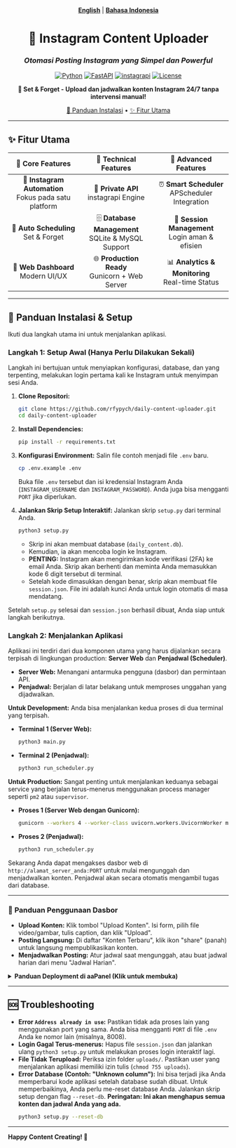 <div align="center">

[**English**](./README.md) | [**Bahasa Indonesia**](#)

# 🚀 Instagram Content Uploader

### *Otomasi Posting Instagram yang Simpel dan Powerful*

[![Python](https://img.shields.io/badge/Python-3.9+-blue.svg)](https://python.org)
[![FastAPI](https://img.shields.io/badge/FastAPI-0.116+-green.svg)](https://fastapi.tiangolo.com)
[![instagrapi](https://img.shields.io/badge/instagrapi-2.2.1-purple.svg)](https://github.com/subzeroid/instagrapi)
[![License](https://img.shields.io/badge/License-MIT-yellow.svg)](LICENSE)

**🎯 Set & Forget - Upload dan jadwalkan konten Instagram 24/7 tanpa intervensi manual!**

[🚀 Panduan Instalasi](#-panduan-instalasi--setup) • [✨ Fitur Utama](#-fitur-utama)

---

</div>

## ✨ **Fitur Utama**

<div align="center">

| 🎯 **Core Features** | 🔧 **Technical Features** | 🚀 **Advanced Features** |
|:---:|:---:|:---:|
| 📱 **Instagram Automation**<br/>Fokus pada satu platform | 🤖 **Private API**<br/>instagrapi Engine | ⏰ **Smart Scheduler**<br/>APScheduler Integration |
| 📅 **Auto Scheduling**<br/>Set & Forget | 🗄️ **Database Management**<br/>SQLite & MySQL Support | 🔐 **Session Management**<br/>Login aman & efisien |
| 🎨 **Web Dashboard**<br/>Modern UI/UX | 🌐 **Production Ready**<br/>Gunicorn + Web Server | 📊 **Analytics & Monitoring**<br/>Real-time Status |

</div>

---

## 🚀 **Panduan Instalasi & Setup**

Ikuti dua langkah utama ini untuk menjalankan aplikasi.

### **Langkah 1: Setup Awal (Hanya Perlu Dilakukan Sekali)**

Langkah ini bertujuan untuk menyiapkan konfigurasi, database, dan yang terpenting, melakukan login pertama kali ke Instagram untuk menyimpan sesi Anda.

1.  **Clone Repositori:**
    ```bash
    git clone https://github.com/rfypych/daily-content-uploader.git
    cd daily-content-uploader
    ```

2.  **Install Dependencies:**
    ```bash
    pip install -r requirements.txt
    ```

3.  **Konfigurasi Environment:** Salin file contoh menjadi file `.env` baru.
    ```bash
    cp .env.example .env
    ```
    Buka file `.env` tersebut dan isi kredensial Instagram Anda (`INSTAGRAM_USERNAME` dan `INSTAGRAM_PASSWORD`). Anda juga bisa mengganti `PORT` jika diperlukan.

4.  **Jalankan Skrip Setup Interaktif:** Jalankan skrip `setup.py` dari terminal Anda.
    ```bash
    python3 setup.py
    ```
    - Skrip ini akan membuat database (`daily_content.db`).
    - Kemudian, ia akan mencoba login ke Instagram.
    - **PENTING:** Instagram akan mengirimkan kode verifikasi (2FA) ke email Anda. Skrip akan berhenti dan meminta Anda memasukkan kode 6 digit tersebut di terminal.
    - Setelah kode dimasukkan dengan benar, skrip akan membuat file `session.json`. File ini adalah kunci Anda untuk login otomatis di masa mendatang.

Setelah `setup.py` selesai dan `session.json` berhasil dibuat, Anda siap untuk langkah berikutnya.

### **Langkah 2: Menjalankan Aplikasi**

Aplikasi ini terdiri dari dua komponen utama yang harus dijalankan secara terpisah di lingkungan production: **Server Web** dan **Penjadwal (Scheduler)**.

-   **Server Web:** Menangani antarmuka pengguna (dasbor) dan permintaan API.
-   **Penjadwal:** Berjalan di latar belakang untuk memproses unggahan yang dijadwalkan.

**Untuk Development:**
Anda bisa menjalankan kedua proses di dua terminal yang terpisah.
-   **Terminal 1 (Server Web):**
    ```bash
    python3 main.py
    ```
-   **Terminal 2 (Penjadwal):**
    ```bash
    python3 run_scheduler.py
    ```

**Untuk Production:**
Sangat penting untuk menjalankan keduanya sebagai service yang berjalan terus-menerus menggunakan process manager seperti `pm2` atau `supervisor`.
-   **Proses 1 (Server Web dengan Gunicorn):**
    ```bash
    gunicorn --workers 4 --worker-class uvicorn.workers.UvicornWorker main:app --bind 0.0.0.0:2009
    ```
-   **Proses 2 (Penjadwal):**
    ```bash
    python3 run_scheduler.py
    ```
Sekarang Anda dapat mengakses dasbor web di `http://alamat_server_anda:PORT` untuk mulai mengunggah dan menjadwalkan konten. Penjadwal akan secara otomatis mengambil tugas dari database.

---

### 📖 **Panduan Penggunaan Dasbor**

-   **Upload Konten:** Klik tombol "Upload Konten". Isi form, pilih file video/gambar, tulis caption, dan klik "Upload".
-   **Posting Langsung:** Di daftar "Konten Terbaru", klik ikon "share" (panah) untuk langsung mempublikasikan konten.
-   **Menjadwalkan Posting:** Atur jadwal saat mengunggah, atau buat jadwal harian dari menu "Jadwal Harian".

<details>
<summary><b>Panduan Deployment di aaPanel (Klik untuk membuka)</b></summary>

Berikut adalah panduan langkah demi langkah untuk mendeploy aplikasi ini di server Anda menggunakan aaPanel.

**1. Persiapan di aaPanel:**
   - Buka aaPanel Anda.
   - Pergi ke menu **Website** -> **Add site**.
   - Buat website baru untuk domain atau subdomain Anda.

**2. Upload Kode:**
   - Pergi ke menu **Files**.
   - Navigasi ke direktori root website yang baru saja Anda buat (misalnya, `/www/wwwroot/domain.com`).
   - Hapus file default seperti `index.html`.
   - Upload semua file dari repositori ini ke direktori tersebut.

**3. Setup Lingkungan Python:**
   - Pergi ke menu **App Store** dan install **Python Manager**.
   - Di dalam Python Manager, install versi Python yang sesuai (misalnya, 3.10 atau 3.11).
   - Kembali ke pengaturan **Website** Anda, pilih situs Anda, dan klik **Python Project**.
   - Klik **Add Python project**.
   - Pilih versi Python yang sudah Anda install.
   - **Framework:** Pilih `gunicorn`.
   - **Startup file/directory:** Masukkan `main.py`.
   - Klik **Confirm**. Ini akan membuat virtual environment untuk Anda.

**4. Install Dependencies:**
   - Setelah proyek Python dibuat, aaPanel akan memberikan path ke virtual environment Anda.
   - Buka **Terminal** di aaPanel.
   - Aktifkan virtual environment dengan perintah yang diberikan, contoh: `source /www/wwwroot/domain.com/pyenv/bin/activate`.
   - Jalankan perintah berikut untuk menginstal semua library yang diperlukan:
     ```bash
     pip install -r requirements.txt
     ```

**5. Konfigurasi dan Setup Awal:**
   - Masih di **Terminal** (dengan virtual environment aktif):
     - Buat file `.env`: `cp .env.example .env`
     - Edit file `.env` dengan editor nano: `nano .env`. Masukkan kredensial Instagram Anda, lalu simpan (Ctrl+X, Y, Enter).
     - Jalankan setup interaktif untuk login pertama kali:
       ```bash
       python3 setup.py
       ```
     - Ikuti prompt untuk memasukkan kode 2FA dari email Anda.

**6. Jalankan Aplikasi:**
   - Di manajer **Python Project** aaPanel untuk situs Anda, konfigurasikan perintah startup menjadi perintah Gunicorn:
     ```
     gunicorn --workers 4 --worker-class uvicorn.workers.UvicornWorker main:app --bind 0.0.0.0:2009
     ```
   - Klik **Start** atau **Restart**. Ini akan menjalankan server web.
   - Sekarang, buka lagi **Terminal** (pastikan virtual environment aktif: `source .../bin/activate`).
   - Jalankan penjadwal sebagai proses latar belakang yang persisten. Cara terbaik adalah menggunakan process manager seperti `pm2` atau `supervisor`. Jika tidak ada, Anda bisa menggunakan `nohup` untuk setup sederhana:
     ```bash
     nohup python3 run_scheduler.py &
     ```
   - Aplikasi Anda sekarang berjalan sepenuhnya.

</details>

---

## 🆘 **Troubleshooting**

*   **Error `Address already in use`:** Pastikan tidak ada proses lain yang menggunakan port yang sama. Anda bisa mengganti `PORT` di file `.env` Anda ke nomor lain (misalnya, 8008).
*   **Login Gagal Terus-menerus:** Hapus file `session.json` dan jalankan ulang `python3 setup.py` untuk melakukan proses login interaktif lagi.
*   **File Tidak Terupload:** Periksa izin folder `uploads/`. Pastikan user yang menjalankan aplikasi memiliki izin tulis (`chmod 755 uploads`).
*   **Error Database (Contoh: "Unknown column"):** Ini bisa terjadi jika Anda memperbarui kode aplikasi setelah database sudah dibuat. Untuk memperbaikinya, Anda perlu me-reset database Anda. Jalankan skrip setup dengan flag `--reset-db`. **Peringatan: Ini akan menghapus semua konten dan jadwal Anda yang ada.**
    ```bash
    python3 setup.py --reset-db
    ```

---

**Happy Content Creating! 🎉**
